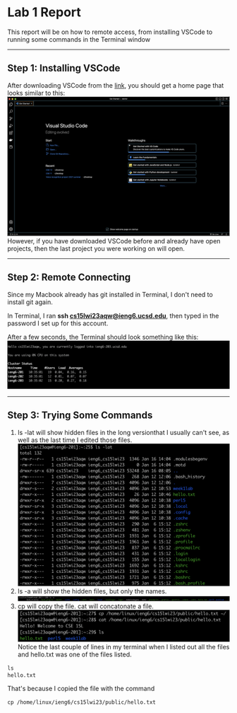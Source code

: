 # Lab 1 Report
This report will be on how to remote access, from installing VSCode to running some commands in the Terminal window

---
## Step 1: Installing VSCode

After downloading VSCode from the [link](https://code.visualstudio.com/), you should get a home page that looks similar to this:
![Image](VSCODE.png)
However, if you have downloaded VSCode before and already have open projects, then the last project you were working on will open. 

---
## Step 2: Remote Connecting
Since my Macbook already has git installed in Terminal, I don't need to install git again. 

In Terminal, I ran **ssh cs15lwi23aqw@ieng6.ucsd.edu**, then typed in the password I set up for this account. 

After a few seconds, the Terminal should look something like this:
![Image](ACCESS.png)

---
## Step 3: Trying Some Commands
1. ls -lat will show hidden files in the long versionthat I usually can't see, as well as the last time I edited those files.![Image](LAT.png)
2. ls -a will show the hidden files, but only the names. ![Image](LSA.png)
3. cp will copy the file. cat will concatonate a file. ![Image](CAT.png) Notice the last couple of lines in my terminal when I listed out all the files and hello.txt was one of the files listed.
``` 
ls
hello.txt
```
That's because I copied the file with the command 
```
cp /home/linux/ieng6/cs15lwi23/public/hello.txt
```
